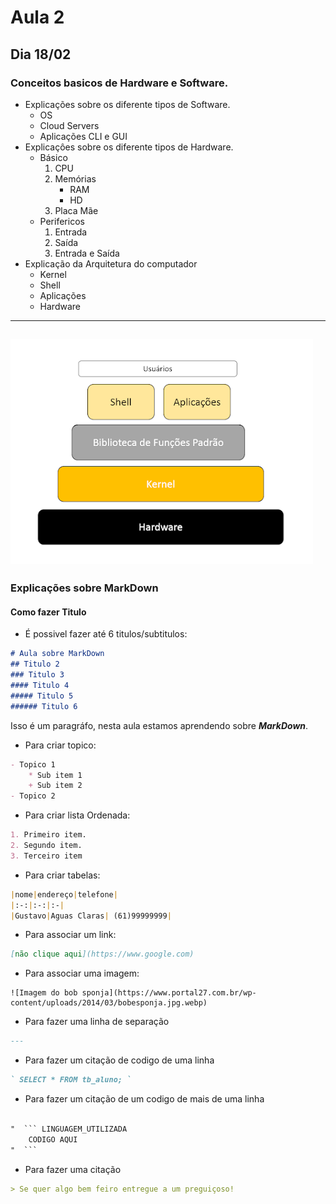 # Aula 2 
## Dia 18/02

### Conceitos basicos de Hardware e Software.
 * Explicações sobre os diferente tipos de Software.
    * OS
    * Cloud Servers
    * Aplicações CLI e GUI
* Explicaçôes sobre os diferente tipos de Hardware.
    * Básico 
        1. CPU
        1. Memórias
            * RAM
            * HD
        1. Placa Mãe    
     * Perifericos
        1. Entrada
        2. Saída
        3. Entrada e Saída
* Explicação da Arquitetura do computador
    * Kernel
    * Shell
    * Aplicações
    * Hardware
---
![Arquitetura de OS](img/arquitetura-linux.png)
---

### Explicações sobre MarkDown
#### Como fazer Titulo
* É possivel fazer até 6 titulos/subtitulos:

``` MarkDown
# Aula sobre MarkDown
## Titulo 2
### Titulo 3
#### Titulo 4
##### Titulo 5
###### Titulo 6
```

Isso é um paragráfo, nesta aula estamos aprendendo sobre _**MarkDown**_.
* Para criar topico:

``` MarkDown
- Topico 1
    * Sub item 1
    + Sub item 2
- Topico 2
```
* Para criar lista Ordenada:

``` Markdown
1. Primeiro item.
2. Segundo item.
3. Terceiro item
```
* Para criar tabelas: 

``` Markdown
|nome|endereço|telefone|
|:-:|:-:|:-|
|Gustavo|Aguas Claras| (61)99999999|
```

* Para associar um link:

``` Markdown
[não clique aqui](https://www.google.com)
```
* Para associar uma imagem:
``` 
![Imagem do bob sponja](https://www.portal27.com.br/wp-content/uploads/2014/03/bobesponja.jpg.webp)
``` 
* Para fazer uma linha de separação
``` Markdown
--- 
``` 
* Para fazer um citação de codigo de uma linha 
``` Markdown
` SELECT * FROM tb_aluno; `
``` 
* Para fazer um citação de um codigo de mais de uma linha
``` Markdown

"  ``` LINGUAGEM_UTILIZADA
    CODIGO AQUI
"  ```

````
* Para fazer uma citação
``` Markdown
> Se quer algo bem feiro entregue a um preguiçoso!
```
